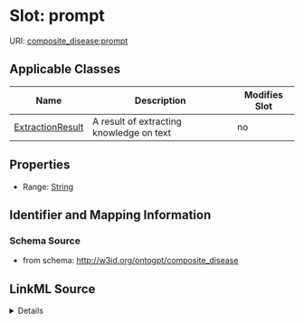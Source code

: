 

# Slot: prompt

URI: [composite_disease:prompt](http://w3id.org/ontogpt/composite_disease/prompt)



<!-- no inheritance hierarchy -->





## Applicable Classes

| Name | Description | Modifies Slot |
| --- | --- | --- |
| [ExtractionResult](ExtractionResult.md) | A result of extracting knowledge on text |  no  |







## Properties

* Range: [String](String.md)





## Identifier and Mapping Information







### Schema Source


* from schema: http://w3id.org/ontogpt/composite_disease




## LinkML Source

<details>
```yaml
name: prompt
from_schema: http://w3id.org/ontogpt/composite_disease
rank: 1000
alias: prompt
owner: ExtractionResult
domain_of:
- ExtractionResult
range: string

```
</details>
